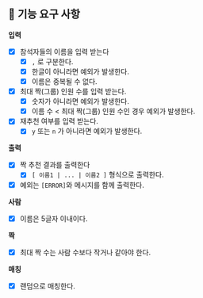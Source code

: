 ## 📑 기능 요구 사항

**입력**

- [x] 참석자들의 이름을 입력 받는다
    - [x] `,` 로 구분한다.
    - [x] 한글이 아니라면 예외가 발생한다.
    - [x] 이름은 중복될 수 없다.
- [x] 최대 짝(그룹) 인원 수를 입력 받는다.
    - [x] 숫자가 아니라면 예외가 발생한다.
    - [x] 이름 수 < 최대 짝(그룹) 인원 수인 경우 예외가 발생한다.
- [x] 재추천 여부를 입력 받는다.
    - [x] `y` 또는 `n` 가 아니라면 예외가 발생한다.

**출력**

- [x] 짝 추천 결과를 출력한다
    - [x] `[ 이름1 | ... | 이름2 ]` 형식으로 출력한다.
- [x] 예외는 `[ERROR]`와 메시지를 함께 출력한다.

**사람**

- [x] 이름은 5글자 이내이다.

**짝**

- [x] 최대 짝 수는 사람 수보다 작거나 같아야 한다.

**매칭**

- [x] 랜덤으로 매칭한다.